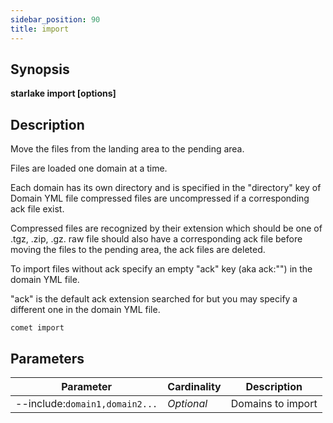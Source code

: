 ```yaml
---
sidebar_position: 90
title: import
---
```



## Synopsis

**starlake import [options]**

## Description

Move the files from the landing area to the pending area.

Files are loaded one domain at a time.

Each domain has its own directory and is specified in the "directory" key of Domain YML file
compressed files are uncompressed if a corresponding ack file exist.

Compressed files are recognized by their extension which should be one of .tgz, .zip, .gz.
raw file should also have a corresponding ack file
before moving the files to the pending area, the ack files are deleted.

To import files without ack specify an empty "ack" key (aka ack:"") in the domain YML file.

"ack" is the default ack extension searched for but you may specify a different one in the domain YML file.
````shell
comet import
````


## Parameters

Parameter|Cardinality|Description
---|---|---
--include:`domain1,domain2...`|*Optional*|Domains to import

